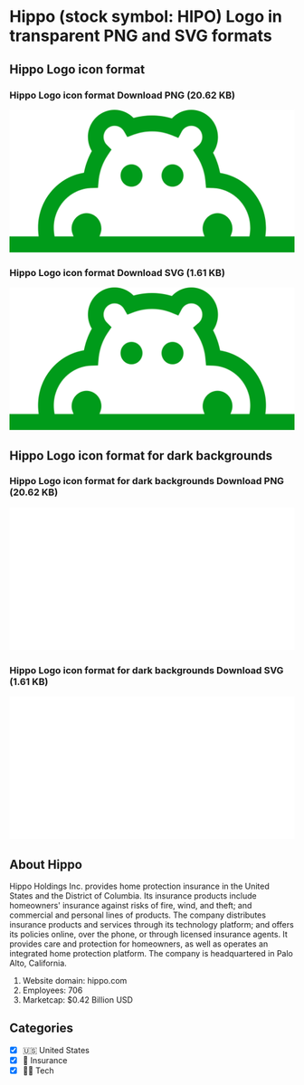# Hippo (stock symbol: HIPO) Logo in transparent PNG and SVG formats

## Hippo Logo icon format

### Hippo Logo icon format Download PNG (20.62 KB)

![Hippo Logo icon format Download PNG (20.62 KB)](/img/orig/HIPO-5dafe815.png)

### Hippo Logo icon format Download SVG (1.61 KB)

![Hippo Logo icon format Download SVG (1.61 KB)](/img/orig/HIPO-806b3eff.svg)

## Hippo Logo icon format for dark backgrounds

### Hippo Logo icon format for dark backgrounds Download PNG (20.62 KB)

![Hippo Logo icon format for dark backgrounds Download PNG (20.62 KB)](/img/orig/HIPO.D-9773ff1f.png)

### Hippo Logo icon format for dark backgrounds Download SVG (1.61 KB)

![Hippo Logo icon format for dark backgrounds Download SVG (1.61 KB)](/img/orig/HIPO.D-40b6db3a.svg)

## About Hippo

Hippo Holdings Inc. provides home protection insurance in the United States and the District of Columbia. Its insurance products include homeowners' insurance against risks of fire, wind, and theft; and commercial and personal lines of products. The company distributes insurance products and services through its technology platform; and offers its policies online, over the phone, or through licensed insurance agents. It provides care and protection for homeowners, as well as operates an integrated home protection platform. The company is headquartered in Palo Alto, California.

1. Website domain: hippo.com
2. Employees: 706
3. Marketcap: $0.42 Billion USD


## Categories
- [x] 🇺🇸 United States
- [x] 🏦 Insurance
- [x] 👩‍💻 Tech
